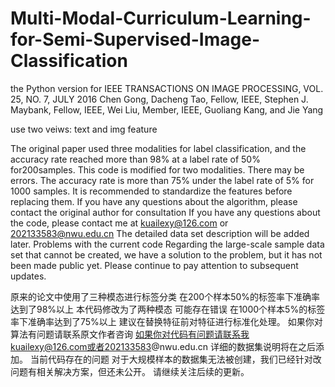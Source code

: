 # Multi-Modal-Curriculum-Learning-for-Semi-Supervised-Image-Classification
the Python version for
<Multi-Modal Curriculum Learning for Semi-Supervised Image Classification>
IEEE TRANSACTIONS ON IMAGE PROCESSING, VOL. 25, NO. 7, JULY 2016
  Chen Gong, Dacheng Tao, Fellow, IEEE, Stephen J. Maybank, Fellow, IEEE,
Wei Liu, Member, IEEE, Guoliang Kang, and Jie Yang

  use two veiws: text and img feature
  
  The original paper used three modalities for label classification, and the accuracy rate reached more than 98% at a label rate of 50% for200samples.
This code is modified for two modalities. There may be errors. The accuracy rate is more than 75% under the label rate of 5% for 1000 samples.
It is recommended to standardize the features before replacing them.
If you have any questions about the algorithm, please contact the original author for consultation
If you have any questions about the code, please contact me at kuailexy@126.com or 202133583@nwu.edu.cn
The detailed data set description will be added later.
Problems with the current code Regarding the large-scale sample data set that cannot be created, we have a solution to the problem, but it has not been made public yet.
Please continue to pay attention to subsequent updates.
  
  原来的论文中使用了三种模态进行标签分类 在200个样本50%的标签率下准确率达到了98%以上
本代码修改为了两种模态 可能存在错误 在1000个样本5%的标签率下准确率达到了75%以上
建议在替换特征前对特征进行标准化处理。
如果你对算法有问题请联系原文作者咨询
如果你对代码有问题请联系我kuailexy@126.com或者202133583@nwu.edu.cn
详细的数据集说明将在之后添加。
当前代码存在的问题 对于大规模样本的数据集无法被创建，我们已经针对改问题有相关解决方案，但还未公开。
请继续关注后续的更新。
